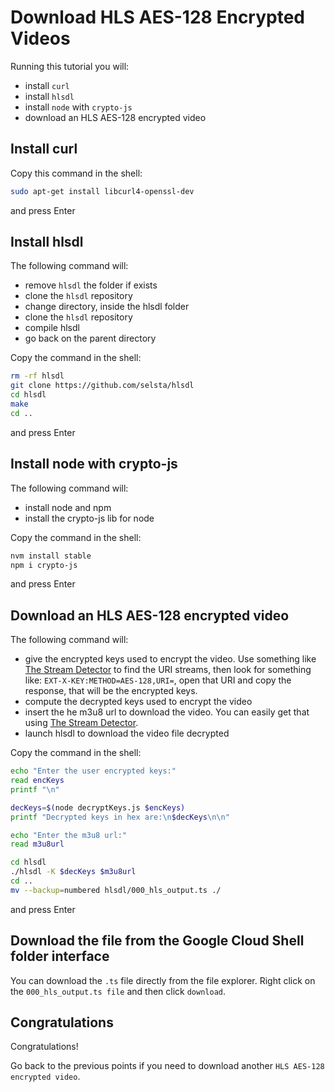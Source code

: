 # Download HLS AES-128 Encrypted Videos
Running this tutorial you will: 
- install `curl`
- install `hlsdl`
- install `node` with `crypto-js`
- download an HLS AES-128 encrypted video

## 

## Install curl
Copy this command in the shell:
```sh
sudo apt-get install libcurl4-openssl-dev
```
and press Enter

## Install hlsdl
The following command will:
- remove `hlsdl` the folder if exists
- clone the `hlsdl` repository
- change directory, inside the hlsdl folder
- clone the `hlsdl` repository
- compile hlsdl
- go back on the parent directory

Copy the command in the shell:
```sh
rm -rf hlsdl
git clone https://github.com/selsta/hlsdl
cd hlsdl
make
cd ..
```

and press Enter

## Install node with crypto-js
The following command will:
- install node and npm
- install the crypto-js lib for node

Copy the command in the shell:
```sh
nvm install stable
npm i crypto-js
```
and press Enter

## Download an HLS AES-128 encrypted video
The following command will:
- give the encrypted keys used to encrypt the video. Use something like [The Stream Detector](https://chrome.google.com/webstore/detail/the-stream-detector/iakkmkmhhckcmoiibcfjnooibphlobak) to find the URI streams, then look for something like: `EXT-X-KEY:METHOD=AES-128,URI=`, open that URI and copy the response, that will be the encrypted keys.
- compute the decrypted keys used to encrypt the video
- insert the he m3u8 url to download the video. You can easily get that using [The Stream Detector](https://chrome.google.com/webstore/detail/the-stream-detector/iakkmkmhhckcmoiibcfjnooibphlobak).
- launch hlsdl to download the video file decrypted

Copy the command in the shell:
```sh
echo "Enter the user encrypted keys:"  
read encKeys
printf "\n"

decKeys=$(node decryptKeys.js $encKeys)
printf "Decrypted keys in hex are:\n$decKeys\n\n"

echo "Enter the m3u8 url:"  
read m3u8url

cd hlsdl
./hlsdl -K $decKeys $m3u8url
cd ..
mv --backup=numbered hlsdl/000_hls_output.ts ./
```
and press Enter

## Download the file from the Google Cloud Shell folder interface
You can download the `.ts` file directly from the <walkthrough-editor-spotlight spotlightId="file-explorer">file explorer</walkthrough-editor-spotlight>.
Right click on the `000_hls_output.ts file` and then click `download`.

## Congratulations
Congratulations!
<walkthrough-conclusion-trophy></walkthrough-conclusion-trophy>

Go back to the previous points if you need to download another `HLS AES-128 encrypted video`.